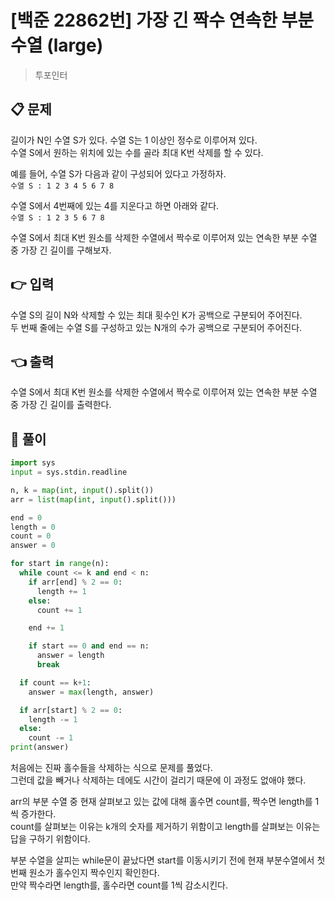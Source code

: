 # [백준 22862번] 가장 긴 짝수 연속한 부분 수열 (large)

> 투포인터

## 📋 문제

길이가 N인 수열 S가 있다. 수열 S는 1 이상인 정수로 이루어져 있다.  
수열 S에서 원하는 위치에 있는 수를 골라 최대 K번 삭제를 할 수 있다.

예를 들어, 수열 S가 다음과 같이 구성되어 있다고 가정하자.  
`수열 S : 1 2 3 4 5 6 7 8`

수열 S에서 4번째에 있는 4를 지운다고 하면 아래와 같다.  
`수열 S : 1 2 3 5 6 7 8 `

수열 S에서 최대 K번 원소를 삭제한 수열에서 짝수로 이루어져 있는 연속한 부분 수열 중 가장 긴 길이를 구해보자.

## 👉 입력

수열 S의 길이 N와 삭제할 수 있는 최대 횟수인 K가 공백으로 구분되어 주어진다.  
두 번째 줄에는 수열 S를 구성하고 있는 N개의 수가 공백으로 구분되어 주어진다.

## 👈 출력

수열 S에서 최대 K번 원소를 삭제한 수열에서 짝수로 이루어져 있는 연속한 부분 수열 중 가장 긴 길이를 출력한다.

## 📝 풀이

```python
import sys
input = sys.stdin.readline

n, k = map(int, input().split())
arr = list(map(int, input().split()))

end = 0
length = 0
count = 0
answer = 0

for start in range(n):
  while count <= k and end < n:
    if arr[end] % 2 == 0:
      length += 1
    else:
      count += 1

    end += 1

    if start == 0 and end == n:
      answer = length
      break

  if count == k+1:
    answer = max(length, answer)

  if arr[start] % 2 == 0:
    length -= 1
  else:
    count -= 1
print(answer)
```

처음에는 진짜 홀수들을 삭제하는 식으로 문제를 풀었다.  
그런데 값을 빼거나 삭제하는 데에도 시간이 걸리기 때문에 이 과정도 없애야 했다.

arr의 부분 수열 중 현재 살펴보고 있는 값에 대해 홀수면 count를, 짝수면 length를 1씩 증가한다.  
count를 살펴보는 이유는 k개의 숫자를 제거하기 위함이고 length를 살펴보는 이유는 답을 구하기 위함이다.

부분 수열을 살피는 while문이 끝났다면 start를 이동시키기 전에 현재 부분수열에서 첫 번째 원소가 홀수인지 짝수인지 확인한다.  
만약 짝수라면 length를, 홀수라면 count를 1씩 감소시킨다.
